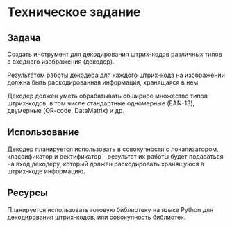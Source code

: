# Техническое задание
## Задача
Создать инструмент для декодирования штрих-кодов различных типов с входного изображения (декодер). 

Результатом работы декодера для каждого штрих-кода на изображении должна быть раскодированная информация, хранящаяся в нем.

Декодер должен уметь обрабатывать обширное множество типов штрих-кодов, в том числе стандартные одномерные (EAN-13), двумерные (QR-code, DataMatrix) и др.

## Использование
Декодер планируется использовать в совокупности с локализатором, классификатор и ректификатор - результат их работы будет подаваться на вход декодеру, который должен раскодировать 
хранящуюся в штрих-коде информацию.

## Ресурсы
Планируется использовать готовую библиотеку на языке Python для декодирования штрих-кодов, или совокупность библиотек.
